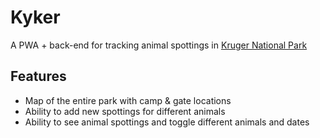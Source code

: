 # Kyker

A PWA + back-end for tracking animal spottings in [Kruger National Park](https://en.wikipedia.org/wiki/Kruger_National_Park)

## Features

-   Map of the entire park with camp & gate locations
-   Ability to add new spottings for different animals
-   Ability to see animal spottings and toggle different animals and dates
